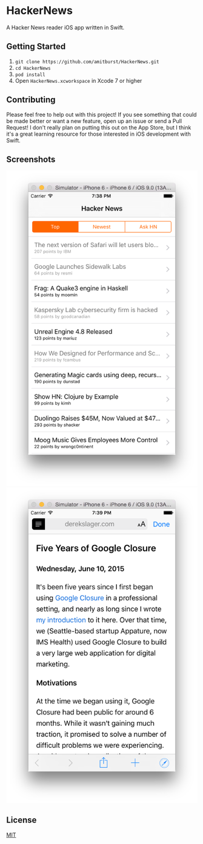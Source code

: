 # HackerNews

A Hacker News reader iOS app written in Swift.

## Getting Started

1. `git clone https://github.com/amitburst/HackerNews.git`
2. `cd HackerNews`
3. `pod install`
4. Open `HackerNews.xcworkspace` in Xcode 7 or higher

## Contributing

Please feel free to help out with this project! If you see something that could be made better or want a new feature, open up an issue or send a Pull Request! I don't really plan on putting this out on the App Store, but I think it's a great learning resource for those interested in iOS development with Swift.

## Screenshots

![Main View](Resources/screenshot1.png)
![Browser View](Resources/screenshot2.png)

## License

[MIT](LICENSE)

